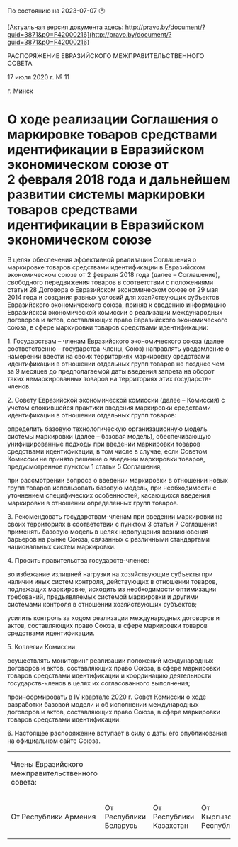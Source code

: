 По состоянию на 2023-07-07 &#x1F550;

[Актуальная версия документа здесь: http://pravo.by/document/?guid=3871&p0=F42000216](http://pravo.by/document/?guid=3871&p0=F42000216)

<p>РАСПОРЯЖЕНИЕ ЕВРАЗИЙСКОГО МЕЖПРАВИТЕЛЬСТВЕННОГО СОВЕТА</p>
<p>17 июля 2020 г. № 11</p>
<p>г. Минск</p>
<h1>О ходе реализации Соглашения о маркировке товаров средствами идентификации в Евразийском экономическом союзе от 2 февраля 2018 года и дальнейшем развитии системы маркировки товаров средствами идентификации в Евразийском экономическом союзе</h1>
<p>В целях обеспечения эффективной реализации Соглашения о маркировке товаров средствами идентификации в Евразийском экономическом союзе от 2 февраля 2018 года (далее – Соглашение), свободного передвижения товаров в соответствии с положениями статьи 28 Договора о Евразийском экономическом союзе от 29 мая 2014 года и создания равных условий для хозяйствующих субъектов Евразийского экономического союза, приняв к сведению информацию Евразийской экономической комиссии о реализации международных договоров и актов, составляющих право Евразийского экономического союза, в сфере маркировки товаров средствами идентификации:</p>
<p>1. Государствам – членам Евразийского экономического союза (далее соответственно – государства-члены, Союз) направлять уведомление о намерении ввести на своих территориях маркировку средствами идентификации в отношении отдельных групп товаров не позднее чем за 9 месяцев до предполагаемой даты введения запрета на оборот таких немаркированных товаров на территориях этих государств-членов.</p>
<p>2. Совету Евразийской экономической комиссии (далее – Комиссия) с учетом сложившейся практики введения маркировки средствами идентификации в отношении отдельных групп товаров:</p>
<p>определить базовую технологическую организационную модель системы маркировки (далее – базовая модель), обеспечивающую унифицированные подходы при введении маркировки товаров средствами идентификации, в том числе в случае, если Советом Комиссии не принято решение о введении маркировки товаров, предусмотренное пунктом 1 статьи 5 Соглашения;</p>
<p>при рассмотрении вопроса о введении маркировки в отношении новых групп товаров использовать базовую модель, при необходимости с уточнением специфических особенностей, касающихся введения маркировки в отношении определенных групп товаров.</p>
<p>3. Рекомендовать государствам-членам при введении маркировки на своих территориях в соответствии с пунктом 3 статьи 7 Соглашения применять базовую модель в целях недопущения возникновения барьеров на рынке Союза, связанных с различными стандартами национальных систем маркировки.</p>
<p>4. Просить правительства государств-членов:</p>
<p>во избежание излишней нагрузки на хозяйствующие субъекты при наличии иных систем контроля, действующих в отношении товаров, подлежащих маркировке, исходить из необходимости оптимизации требований, предъявляемых системой маркировки и другими системами контроля в отношении хозяйствующих субъектов;</p>
<p>усилить контроль за ходом реализации международных договоров и актов, составляющих право Союза, в сфере маркировки товаров средствами идентификации.</p>
<p>5. Коллегии Комиссии:</p>
<p>осуществлять мониторинг реализации положений международных договоров и актов, составляющих право Союза, в сфере маркировки товаров средствами идентификации и координацию деятельности государств-членов в целях их согласованного выполнения;</p>
<p>проинформировать в IV квартале 2020 г. Совет Комиссии о ходе разработки базовой модели и об исполнении международных договоров и актов, составляющих право Союза, в сфере маркировки товаров средствами идентификации.</p>
<p>6. Настоящее распоряжение вступает в силу с даты его опубликования на официальном сайте Союза.</p>
<p></p>
<table>
<tr><td><p>Члены Евразийского межправительственного совета:</p></td></tr>
<tr>
<td><p>От Республики Армения</p></td>
<td><p>От Республики Беларусь</p></td>
<td><p>От Республики Казахстан</p></td>
<td><p>От Кыргызской Республики</p></td>
<td><p>От Российской Федерации</p></td>
</tr>
</table>
<p></p>